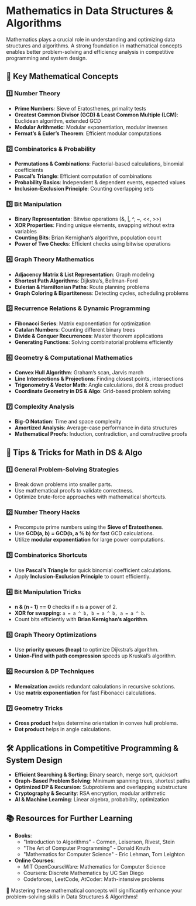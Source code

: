 # Mathematics in Data Structures & Algorithms

Mathematics plays a crucial role in understanding and optimizing data structures and algorithms. A strong foundation in mathematical concepts enables better problem-solving and efficiency analysis in competitive programming and system design.

## 📌 Key Mathematical Concepts

### 1️⃣ Number Theory
- **Prime Numbers**: Sieve of Eratosthenes, primality tests
- **Greatest Common Divisor (GCD) & Least Common Multiple (LCM)**: Euclidean algorithm, extended GCD
- **Modular Arithmetic**: Modular exponentiation, modular inverses
- **Fermat’s & Euler’s Theorem**: Efficient modular computations

### 2️⃣ Combinatorics & Probability
- **Permutations & Combinations**: Factorial-based calculations, binomial coefficients
- **Pascal’s Triangle**: Efficient computation of combinations
- **Probability Basics**: Independent & dependent events, expected values
- **Inclusion-Exclusion Principle**: Counting overlapping sets

### 3️⃣ Bit Manipulation
- **Binary Representation**: Bitwise operations (&, |, ^, ~, <<, >>)
- **XOR Properties**: Finding unique elements, swapping without extra variables
- **Counting Bits**: Brian Kernighan’s algorithm, population count
- **Power of Two Checks**: Efficient checks using bitwise operations

### 4️⃣ Graph Theory Mathematics
- **Adjacency Matrix & List Representation**: Graph modeling
- **Shortest Path Algorithms**: Dijkstra’s, Bellman-Ford
- **Eulerian & Hamiltonian Paths**: Route planning problems
- **Graph Coloring & Bipartiteness**: Detecting cycles, scheduling problems

### 5️⃣ Recurrence Relations & Dynamic Programming
- **Fibonacci Series**: Matrix exponentiation for optimization
- **Catalan Numbers**: Counting different binary trees
- **Divide & Conquer Recurrences**: Master theorem applications
- **Generating Functions**: Solving combinatorial problems efficiently

### 6️⃣ Geometry & Computational Mathematics
- **Convex Hull Algorithm**: Graham’s scan, Jarvis march
- **Line Intersections & Projections**: Finding closest points, intersections
- **Trigonometry & Vector Math**: Angle calculations, dot & cross product
- **Coordinate Geometry in DS & Algo**: Grid-based problem solving

### 7️⃣ Complexity Analysis
- **Big-O Notation**: Time and space complexity
- **Amortized Analysis**: Average-case performance in data structures
- **Mathematical Proofs**: Induction, contradiction, and constructive proofs

## 🎯 Tips & Tricks for Math in DS & Algo

### 1️⃣ General Problem-Solving Strategies
- Break down problems into smaller parts.
- Use mathematical proofs to validate correctness.
- Optimize brute-force approaches with mathematical shortcuts.

### 2️⃣ Number Theory Hacks
- Precompute prime numbers using the **Sieve of Eratosthenes**.
- Use **GCD(a, b) = GCD(b, a % b)** for fast GCD calculations.
- Utilize **modular exponentiation** for large power computations.

### 3️⃣ Combinatorics Shortcuts
- Use **Pascal’s Triangle** for quick binomial coefficient calculations.
- Apply **Inclusion-Exclusion Principle** to count efficiently.

### 4️⃣ Bit Manipulation Tricks
- **n & (n - 1) == 0** checks if `n` is a power of 2.
- **XOR for swapping**: `a = a ^ b, b = a ^ b, a = a ^ b`.
- Count bits efficiently with **Brian Kernighan’s algorithm**.

### 5️⃣ Graph Theory Optimizations
- Use **priority queues (heap)** to optimize Dijkstra’s algorithm.
- **Union-Find with path compression** speeds up Kruskal’s algorithm.

### 6️⃣ Recursion & DP Techniques
- **Memoization** avoids redundant calculations in recursive solutions.
- Use **matrix exponentiation** for fast Fibonacci calculations.

### 7️⃣ Geometry Tricks
- **Cross product** helps determine orientation in convex hull problems.
- **Dot product** helps in angle calculations.

## 🛠️ Applications in Competitive Programming & System Design
- **Efficient Searching & Sorting**: Binary search, merge sort, quicksort
- **Graph-Based Problem Solving**: Minimum spanning trees, shortest paths
- **Optimized DP & Recursion**: Subproblems and overlapping substructure
- **Cryptography & Security**: RSA encryption, modular arithmetic
- **AI & Machine Learning**: Linear algebra, probability, optimization

## 📚 Resources for Further Learning
- **Books**:
  - "Introduction to Algorithms" - Cormen, Leiserson, Rivest, Stein
  - "The Art of Computer Programming" - Donald Knuth
  - "Mathematics for Computer Science" - Eric Lehman, Tom Leighton
- **Online Courses**:
  - MIT OpenCourseWare: Mathematics for Computer Science
  - Coursera: Discrete Mathematics by UC San Diego
  - Codeforces, LeetCode, AtCoder: Math-intensive problems

🚀 Mastering these mathematical concepts will significantly enhance your problem-solving skills in Data Structures & Algorithms!

